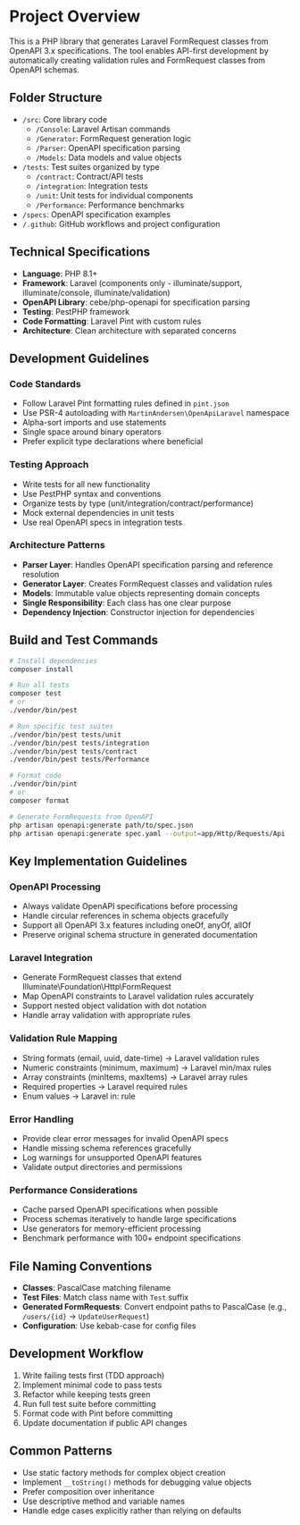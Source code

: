 # Project Overview

This is a PHP library that generates Laravel FormRequest classes from OpenAPI 3.x specifications. The tool enables API-first development by automatically creating validation rules and FormRequest classes from OpenAPI schemas.

## Folder Structure

- `/src`: Core library code
  - `/Console`: Laravel Artisan commands
  - `/Generator`: FormRequest generation logic
  - `/Parser`: OpenAPI specification parsing
  - `/Models`: Data models and value objects
- `/tests`: Test suites organized by type
  - `/contract`: Contract/API tests
  - `/integration`: Integration tests
  - `/unit`: Unit tests for individual components
  - `/Performance`: Performance benchmarks
- `/specs`: OpenAPI specification examples
- `/.github`: GitHub workflows and project configuration

## Technical Specifications

- **Language**: PHP 8.1+
- **Framework**: Laravel (components only - illuminate/support, illuminate/console, illuminate/validation)
- **OpenAPI Library**: cebe/php-openapi for specification parsing
- **Testing**: PestPHP framework
- **Code Formatting**: Laravel Pint with custom rules
- **Architecture**: Clean architecture with separated concerns

## Development Guidelines

### Code Standards
- Follow Laravel Pint formatting rules defined in `pint.json`
- Use PSR-4 autoloading with `MartinAndersen\OpenApiLaravel` namespace
- Alpha-sort imports and use statements
- Single space around binary operators
- Prefer explicit type declarations where beneficial

### Testing Approach
- Write tests for all new functionality
- Use PestPHP syntax and conventions
- Organize tests by type (unit/integration/contract/performance)
- Mock external dependencies in unit tests
- Use real OpenAPI specs in integration tests

### Architecture Patterns
- **Parser Layer**: Handles OpenAPI specification parsing and reference resolution
- **Generator Layer**: Creates FormRequest classes and validation rules
- **Models**: Immutable value objects representing domain concepts
- **Single Responsibility**: Each class has one clear purpose
- **Dependency Injection**: Constructor injection for dependencies

## Build and Test Commands

```bash
# Install dependencies
composer install

# Run all tests
composer test
# or
./vendor/bin/pest

# Run specific test suites
./vendor/bin/pest tests/unit
./vendor/bin/pest tests/integration
./vendor/bin/pest tests/contract
./vendor/bin/pest tests/Performance

# Format code
./vendor/bin/pint
# or
composer format

# Generate FormRequests from OpenAPI
php artisan openapi:generate path/to/spec.json
php artisan openapi:generate spec.yaml --output=app/Http/Requests/Api --namespace="App\\Http\\Requests\\Api" --force --verbose
```

## Key Implementation Guidelines

### OpenAPI Processing
- Always validate OpenAPI specifications before processing
- Handle circular references in schema objects gracefully
- Support all OpenAPI 3.x features including oneOf, anyOf, allOf
- Preserve original schema structure in generated documentation

### Laravel Integration
- Generate FormRequest classes that extend Illuminate\Foundation\Http\FormRequest
- Map OpenAPI constraints to Laravel validation rules accurately
- Support nested object validation with dot notation
- Handle array validation with appropriate rules

### Validation Rule Mapping
- String formats (email, uuid, date-time) → Laravel validation rules
- Numeric constraints (minimum, maximum) → Laravel min/max rules
- Array constraints (minItems, maxItems) → Laravel array rules
- Required properties → Laravel required rules
- Enum values → Laravel in: rule

### Error Handling
- Provide clear error messages for invalid OpenAPI specs
- Handle missing schema references gracefully
- Log warnings for unsupported OpenAPI features
- Validate output directories and permissions

### Performance Considerations
- Cache parsed OpenAPI specifications when possible
- Process schemas iteratively to handle large specifications
- Use generators for memory-efficient processing
- Benchmark performance with 100+ endpoint specifications

## File Naming Conventions

- **Classes**: PascalCase matching filename
- **Test Files**: Match class name with `Test` suffix
- **Generated FormRequests**: Convert endpoint paths to PascalCase (e.g., `/users/{id}` → `UpdateUserRequest`)
- **Configuration**: Use kebab-case for config files

## Development Workflow

1. Write failing tests first (TDD approach)
2. Implement minimal code to pass tests
3. Refactor while keeping tests green
4. Run full test suite before committing
5. Format code with Pint before committing
6. Update documentation if public API changes

## Common Patterns

- Use static factory methods for complex object creation
- Implement `__toString()` methods for debugging value objects
- Prefer composition over inheritance
- Use descriptive method and variable names
- Handle edge cases explicitly rather than relying on defaults